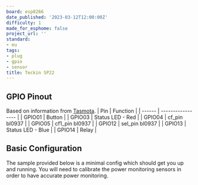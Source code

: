 ```yaml
---
board: esp8266
date_published: '2023-03-12T12:00:00Z'
difficulty: 1
made_for_esphome: false
project_url: ''
standard:
- eu
tags:
- plug
- gpio
- sensor
title: Teckin SP22
---
```


## GPIO Pinout

Based on information from [Tasmota](https://templates.blakadder.com/teckin_SP22.html).
| Pin    | Function          |
| ------ | ----------------- |
| GPIO01 | Button            |
| GPIO03 | Status LED - Red  |
| GPIO04 | cf_pin bl0937     |
| GPIO05 | cf1_pin bl0937    |
| GPIO12 | sel_pin bl0937    |
| GPIO13 | Status LED - Blue |
| GPIO14 | Relay             |

## Basic Configuration

The sample provided below is a minimal config which should get you up and running.
You will need to calibrate the power monitoring sensors in order to have accurate power monitoring.
